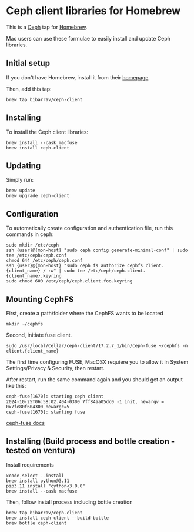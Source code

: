 # Ceph client libraries for Homebrew

This is a [Ceph][] tap for [Homebrew][].

Mac users can use these formulae to easily install and update Ceph libraries.

## Initial setup

If you don't have Homebrew, install it from their [homepage][homebrew].

Then, add this tap:

```
brew tap bibarrav/ceph-client
```

## Installing

To install the Ceph client libraries:

```
brew install --cask macfuse
brew install ceph-client
```

## Updating

Simply run:

```
brew update
brew upgrade ceph-client
```

## Configuration

To automatically create configuration and authentication file, run this commands in ceph:

```
sudo mkdir /etc/ceph
ssh {user}@{mon-host} "sudo ceph config generate-minimal-conf" | sudo tee /etc/ceph/ceph.conf
chmod 644 /etc/ceph/ceph.conf
ssh {user}@{mon-host} "sudo ceph fs authorize cephfs client.{client_name} / rw" | sudo tee /etc/ceph/ceph.client.{client_name}.keyring
sudo chmod 600 /etc/ceph/ceph.client.foo.keyring
```

## Mounting CephFS

First, create a path/folder where the CephFS wants to be located

```
mkdir ~/cephfs
```

Second, initiate fuse client.  
```
sudo /usr/local/Cellar/ceph-client/17.2.7_1/bin/ceph-fuse ~/cephfs -n client.{client_name}
```
The first time configuring FUSE, MacOSX requiere you to allow it in System Settings/Privacy & Security, then restart.

After restart, run the same command again and you should get an output like this:
```
ceph-fuse[1670]: starting ceph client
2024-10-25T06:58:02.404-0300 7ff84aa05dc0 -1 init, newargv = 0x7fe80f604300 newargc=5
ceph-fuse[1670]: starting fuse
```
[ceph-fuse docs][]

## Installing (Build process and bottle creation - tested on ventura)

Install requirements
```
xcode-select --install
brew install python@3.11
pip3.11 install "cython<3.0.0"
brew install --cask macfuse
```

Then, follow install process including bottle creation
```
brew tap bibarrav/ceph-client
brew install ceph-client --build-bottle
brew bottle ceph-client
```


[homebrew]: http://brew.sh/
[ceph]: https://ceph.com/
[ceph-fuse docs]: https://docs.ceph.com/en/latest/man/8/ceph-fuse/
